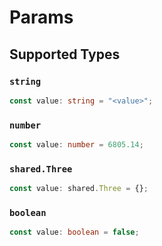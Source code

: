 # Params


## Supported Types

### `string`

```typescript
const value: string = "<value>";
```

### `number`

```typescript
const value: number = 6805.14;
```

### `shared.Three`

```typescript
const value: shared.Three = {};
```

### `boolean`

```typescript
const value: boolean = false;
```


